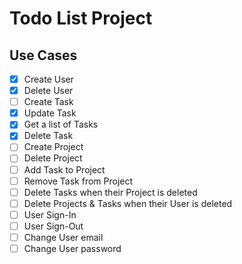 # Todo List Project

## Use Cases

- [x] Create User
- [x] Delete User
- [ ] Create Task
- [x] Update Task
- [x] Get a list of Tasks
- [x] Delete Task
- [ ] Create Project
- [ ] Delete Project
- [ ] Add Task to Project
- [ ] Remove Task from Project
- [ ] Delete Tasks when their Project is deleted
- [ ] Delete Projects & Tasks when their User is deleted
- [ ] User Sign-In
- [ ] User Sign-Out
- [ ] Change User email
- [ ] Change User password
